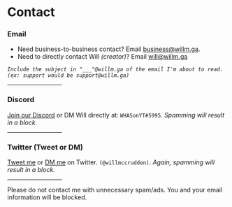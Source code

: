 #  Contact

### Email
- Need business-to-business contact? Email [business@willm.ga](mailto:business@willm.ga).
- Need to directly contact Will *(creator)*? Email [will@willm.ga](mailto:will@willm.ga)

 *`Include the subject in "___"@willm.ga of the email I'm about to read. (ex: support would be support@willm.ga)`*

<div class="aligncenter" style="width:125px;"><hr /></div>

### Discord
[Join our Discord](https://discord.me/whas) or DM Will directly at: `WHASonYT#5995`. *Spamming will result in a block.*

<div class="aligncenter" style="width:125px;"><hr /></div>

### Twitter (Tweet or DM)
[Tweet me](https://twitter.com/willmccrudden) or [DM me](https://twitter.com/willmccrudden) on Twitter. `(@willmccrudden)`. *Again, spamming will result in a block.*

<div class="aligncenter" style="width:125px;"><hr /></div>

Please do not contact me with unnecessary spam/ads. You and your email information will be blocked. 
